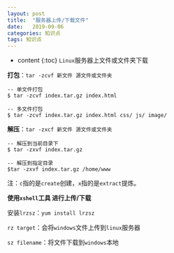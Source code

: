 ```yaml
---
layout: post
title:  "服务器上传/下载文件"
date:   2019-09-06
categories: 知识点
tags: 知识点
---
```


* content
{:toc}
`Linux`服务器上文件或文件夹下载



**打包**：`tar -zcvf 新文件 源文件或文件夹`

```
-- 单文件打包
$ tar -zcvf index.tar.gz index.html		

-- 多文件打包
$ tar -zcvf index.tar.gz index.html css/ js/ image/
```

**解压**：`tar -zxcf 新文件 源文件或文件夹`

```
-- 解压到当前目录下
$ tar -zxvf index.tar.gz

-- 解压到指定目录
$tar -zxvf index.tar.gz /home/www
```

注：`c`指的是`create`创建，`x`指的是`extract`提炼。



**使用`xshell`工具 进行上传/下载**

安装`lrzsz`：`yum install lrzsz`

`rz target`：会将`windows`文件上传到`linux`服务器

`sz filename`：将文件下载到`windows`本地


